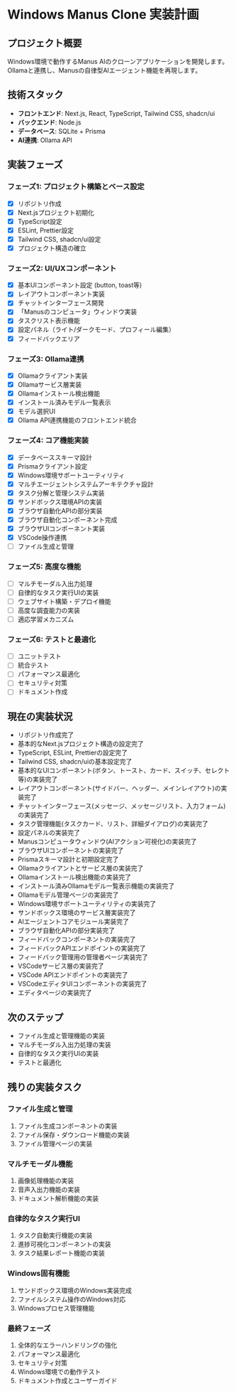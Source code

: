 # Windows Manus Clone 実装計画

## プロジェクト概要
Windows環境で動作するManus AIのクローンアプリケーションを開発します。Ollamaと連携し、Manusの自律型AIエージェント機能を再現します。

## 技術スタック
- **フロントエンド**: Next.js, React, TypeScript, Tailwind CSS, shadcn/ui
- **バックエンド**: Node.js
- **データベース**: SQLite + Prisma
- **AI連携**: Ollama API

## 実装フェーズ

### フェーズ1: プロジェクト構築とベース設定
- [x] リポジトリ作成
- [x] Next.jsプロジェクト初期化
- [x] TypeScript設定
- [x] ESLint, Prettier設定
- [x] Tailwind CSS, shadcn/ui設定
- [x] プロジェクト構造の確立

### フェーズ2: UI/UXコンポーネント
- [x] 基本UIコンポーネント設定 (button, toast等)
- [x] レイアウトコンポーネント実装
- [x] チャットインターフェース開発
- [x] 「Manusのコンピュータ」ウィンドウ実装
- [x] タスクリスト表示機能
- [x] 設定パネル（ライト/ダークモード、プロフィール編集）
- [x] フィードバックエリア

### フェーズ3: Ollama連携
- [x] Ollamaクライアント実装
- [x] Ollamaサービス層実装
- [x] Ollamaインストール検出機能
- [x] インストール済みモデル一覧表示
- [x] モデル選択UI
- [x] Ollama API連携機能のフロントエンド統合

### フェーズ4: コア機能実装
- [x] データベーススキーマ設計
- [x] Prismaクライアント設定
- [x] Windows環境サポートユーティリティ
- [x] マルチエージェントシステムアーキテクチャ設計
- [x] タスク分解と管理システム実装
- [x] サンドボックス環境APIの実装
- [x] ブラウザ自動化APIの部分実装
- [x] ブラウザ自動化コンポーネント完成
- [x] ブラウザUIコンポーネント実装
- [x] VSCode操作連携
- [ ] ファイル生成と管理

### フェーズ5: 高度な機能
- [ ] マルチモーダル入出力処理
- [ ] 自律的なタスク実行UIの実装
- [ ] ウェブサイト構築・デプロイ機能
- [ ] 高度な調査能力の実装
- [ ] 適応学習メカニズム

### フェーズ6: テストと最適化
- [ ] ユニットテスト
- [ ] 統合テスト
- [ ] パフォーマンス最適化
- [ ] セキュリティ対策
- [ ] ドキュメント作成

## 現在の実装状況
- リポジトリ作成完了
- 基本的なNext.jsプロジェクト構造の設定完了
- TypeScript, ESLint, Prettierの設定完了
- Tailwind CSS, shadcn/uiの基本設定完了
- 基本的なUIコンポーネント(ボタン、トースト、カード、スイッチ、セレクト等)の実装完了
- レイアウトコンポーネント(サイドバー、ヘッダー、メインレイアウト)の実装完了
- チャットインターフェース(メッセージ、メッセージリスト、入力フォーム)の実装完了
- タスク管理機能(タスクカード、リスト、詳細ダイアログ)の実装完了
- 設定パネルの実装完了
- Manusコンピュータウィンドウ(AIアクション可視化)の実装完了
- ブラウザUIコンポーネントの実装完了
- Prismaスキーマ設計と初期設定完了
- Ollamaクライアントとサービス層の実装完了
- Ollamaインストール検出機能の実装完了
- インストール済みOllamaモデル一覧表示機能の実装完了
- Ollamaモデル管理ページの実装完了
- Windows環境サポートユーティリティの実装完了
- サンドボックス環境のサービス層実装完了
- AIエージェントコアモジュール実装完了
- ブラウザ自動化APIの部分実装完了
- フィードバックコンポーネントの実装完了
- フィードバックAPIエンドポイントの実装完了
- フィードバック管理用の管理者ページ実装完了
- VSCodeサービス層の実装完了
- VSCode APIエンドポイントの実装完了
- VSCodeエディタUIコンポーネントの実装完了
- エディタページの実装完了

## 次のステップ
- ファイル生成と管理機能の実装
- マルチモーダル入出力処理の実装
- 自律的なタスク実行UIの実装
- テストと最適化

## 残りの実装タスク

### ファイル生成と管理
1. ファイル生成コンポーネントの実装
2. ファイル保存・ダウンロード機能の実装
3. ファイル管理ページの実装

### マルチモーダル機能
1. 画像処理機能の実装
2. 音声入出力機能の実装
3. ドキュメント解析機能の実装

### 自律的なタスク実行UI
1. タスク自動実行機能の実装
2. 進捗可視化コンポーネントの実装
3. タスク結果レポート機能の実装

### Windows固有機能
1. サンドボックス環境のWindows実装完成
2. ファイルシステム操作のWindows対応
3. Windowsプロセス管理機能

### 最終フェーズ
1. 全体的なエラーハンドリングの強化
2. パフォーマンス最適化
3. セキュリティ対策
4. Windows環境での動作テスト
5. ドキュメント作成とユーザーガイド
